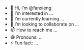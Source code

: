 - 👋 Hi, I’m @fanxieng
- 👀 I’m interested in ...
- 🌱 I’m currently learning ...
- 💞️ I’m looking to collaborate on ...
- 📫 How to reach me ...
- 😄 Pronouns: ...
- ⚡ Fun fact: ...

<!---
fanxieng/fanxieng is a ✨ special ✨ repository because its `README.md` (this file) appears on your GitHub profile.
You can click the Preview link to take a look at your changes.
--->
